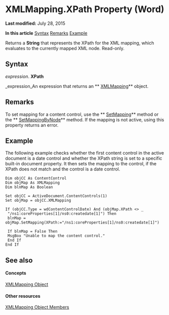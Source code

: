 
# XMLMapping.XPath Property (Word)

 **Last modified:** July 28, 2015

 **In this article**
 [Syntax](#sectionSection0)
 [Remarks](#sectionSection1)
 [Example](#sectionSection2)


Returns a  **String** that represents the XPath for the XML mapping, which evaluates to the currently mapped XML node. Read-only.


## Syntax
<a name="sectionSection0"> </a>

 _expression_. **XPath**

 _expression_An expression that returns an  ** [XMLMapping](cf76802b-f93d-0f3b-4936-ca357a7d7ff8.md)** object.


## Remarks
<a name="sectionSection1"> </a>

To set mapping for a content control, use the  ** [SetMapping](0d33be39-f355-7a59-802c-33d031485a0e.md)** method or the ** [SetMappingByNode](8eab3471-e1dc-f7ec-9b45-9fb459088190.md)** method. If the mapping is not active, using this property returns an error.


## Example
<a name="sectionSection2"> </a>

The following example checks whether the first content control in the active document is a date control and whether the XPath string is set to a specific built-in document property. It then sets the mapping to the control, if the XPath does not match and the control is a date control.


```
Dim objCC As ContentControl 
Dim objMap As XMLMapping 
Dim blnMap As Boolean 
 
Set objCC = ActiveDocument.ContentControls(1) 
Set objMap = objCC.XMLMapping 
 
If (objCC.Type = wdContentControlDate) And (objMap.XPath <> _ 
 "/ns1:coreProperties[1]/ns0:createdate[1]") Then 
 blnMap = objMap.SetMapping(XPath:="/ns1:coreProperties[1]/ns0:createdate[1]") 
 
 If blnMap = False Then 
 MsgBox "Unable to map the content control." 
 End If 
End If
```


## See also
<a name="sectionSection2"> </a>


#### Concepts


 [XMLMapping Object](cf76802b-f93d-0f3b-4936-ca357a7d7ff8.md)
#### Other resources


 [XMLMapping Object Members](8fb27e7a-1d02-4754-87ca-f117cc67cdff.md)
